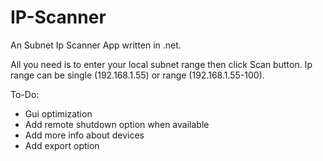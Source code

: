 # IP-Scanner
An Subnet Ip Scanner App written in .net.

All you need is to enter your local subnet range then click Scan button.
Ip range can be single (192.168.1.55) or range (192.168.1.55-100).

To-Do:
* Gui optimization
* Add remote shutdown option when available
* Add more info about devices
* Add export option